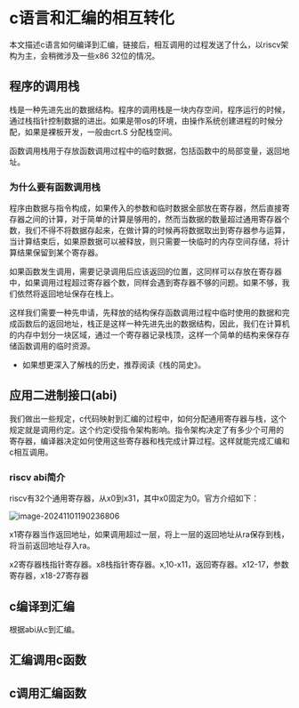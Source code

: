 # c语言和汇编的相互转化

本文描述c语言如何编译到汇编，链接后，相互调用的过程发送了什么，以riscv架构为主，会稍微涉及一些x86 32位的情况。

## 程序的调用栈

栈是一种先进先出的数据结构。程序的调用栈是一块内存空间，程序运行的时候，通过栈指针控制数据的进出。如果是带os的环境，由操作系统创建进程的时候分配，如果是裸板开发，一般由crt.S 分配栈空间。

函数调用栈用于存放函数调用过程中的临时数据，包括函数中的局部变量，返回地址。

### 为什么要有函数调用栈

程序由数据与指令构成，如果传入的参数和临时数据全部放在寄存器，然后直接寄存器之间的计算，对于简单的计算是够用的，然而当数据的数量超过通用寄存器个数，我们不得不将数据存起来，在做计算的时候再将数据取出到寄存器参与运算，当计算结束后，如果原数据可以被释放，则只需要一快临时的内存空间存储，将计算结果保留到某个寄存器。

如果函数发生调用，需要记录调用后应该返回的位置，这同样可以存放在寄存器中，如果调用过程超过寄存器个数，同样会遇到寄存器不够的问题。如果不够，我们依然将返回地址保存在栈上。

这样我们需要一种先申请，先释放的结构保存函数调用过程中临时使用的数据和完成函数后的返回地址，栈正是这样一种先进先出的数据结构，因此，我们在计算机的内存中划分一块区域，通过一个寄存器记录栈顶，这样一个简单的结构来保存存储函数调用的临时资源。

- 如果想更深入了解栈的历史，推荐阅读《栈的简史》。

## 应用二进制接口(abi)

我们做出一些规定，c代码映射到汇编的过程中，如何分配通用寄存器与栈，这个规定就是调用约定。这个约定i受指令架构影响。指令架构决定了有多少个可用的寄存器，编译器决定如何使用这些寄存器和栈完成计算过程。这样就能完成汇编和c相互调用。

### riscv abi简介

riscv有32个通用寄存器，从x0到x31，其中x0固定为0。官方介绍如下：

![image-20241101190236806](C:\Users\84347\AppData\Roaming\Typora\typora-user-images\image-20241101190236806.png)

x1寄存器当作返回地址，如果调用超过一层，将上一层的返回地址从ra保存到栈，将当前返回地址存入ra。



x2寄存器栈指针寄存器。x8栈指针寄存器。x,10-x11，返回寄存器。x12-17，参数寄存器，x18-27寄存器

## c编译到汇编

根据abi从c到汇编。

## 汇编调用c函数

## c调用汇编函数